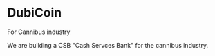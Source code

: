 # DubiCoin
For Cannibus industry

We are building a CSB "Cash Servces Bank" for the cannibus industry.
